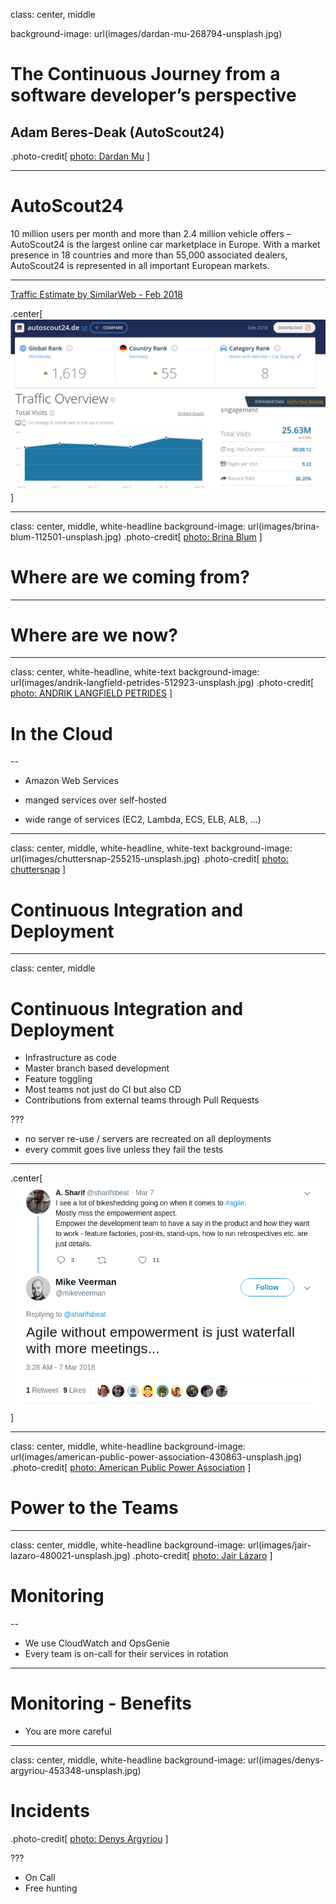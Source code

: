 class: center, middle
<!-- background-image: url(images/patrick-tomasso-151382-unsplash.jpg) -->
background-image: url(images/dardan-mu-268794-unsplash.jpg)

# The Continuous Journey from a software developer’s perspective

## Adam Beres-Deak (AutoScout24)

<!-- .photo-credit[ [Photo by Patrick Tomasso](https://unsplash.com/photos/5hvn-2WW6rY) ] -->
.photo-credit[ [photo: Dardan Mu](https://unsplash.com/photos/Jz4tCJMKFLg) ]

---

# AutoScout24

10 million users per month and more than 2.4 million vehicle offers – AutoScout24 is the largest online car marketplace in Europe. With a market presence in 18 countries and more than 55,000 associated dealers, AutoScout24 is represented in all important European markets.

---

[Traffic Estimate by SimilarWeb - Feb 2018](https://www.similarweb.com/website/autoscout24.de)

.center[![Estimated Traffic of autoscout24.de](images/as24-traffic-estimate.png)]

---

class: center, middle, white-headline
background-image: url(images/brina-blum-112501-unsplash.jpg)
.photo-credit[ [photo: Brina Blum](https://unsplash.com/photos/_fBturNUtd8) ]

# Where are we coming from?

---

# Where are we now?

---

class: center, white-headline, white-text
background-image: url(images/andrik-langfield-petrides-512923-unsplash.jpg)
.photo-credit[ [photo: ANDRIK LANGFIELD PETRIDES](https://unsplash.com/photos/TyIx-Hyyki0) ]

# In the Cloud

--

* Amazon Web Services

* manged services over self-hosted

* wide range of services (EC2, Lambda, ECS, ELB, ALB, ...)

---
class: center, middle, white-headline, white-text
background-image: url(images/chuttersnap-255215-unsplash.jpg)
.photo-credit[ [photo: chuttersnap](https://unsplash.com/photos/fN603qcEA7g) ]

# Continuous Integration and Deployment

---

class: center, middle

# Continuous Integration and Deployment

- Infrastructure as code
- Master branch based development
- Feature toggling
- Most teams not just do CI but also CD
- Contributions from external teams through Pull Requests

???
- no server re-use / servers are recreated on all deployments
- every commit goes live unless they fail the tests

---

.center[![Agile without empowerment is just waterfall with more meetings...](images/tweet-agile-without-empowerment.png)]

---

class: center, middle, white-headline
background-image: url(images/american-public-power-association-430863-unsplash.jpg)
.photo-credit[ [photo: American Public Power Association](https://unsplash.com/photos/AA5v6sMcalY) ]

# Power to the Teams
<!-- # Empowerment -->

---

class: center, middle, white-headline
background-image: url(images/jair-lazaro-480021-unsplash.jpg)
.photo-credit[ [photo: Jair Lázaro](https://unsplash.com/photos/0lrJo37r6Nk) ]

# Monitoring

--

* We use CloudWatch and OpsGenie
* Every team is on-call for their services in rotation

---

# Monitoring - Benefits

* You are more careful 

---

class: center, middle, white-headline
background-image: url(images/denys-argyriou-453348-unsplash.jpg)

# Incidents

.photo-credit[ [photo: Denys Argyriou](https://unsplash.com/photos/VU03qDREAgU) ]

???

- On Call
- Free hunting
